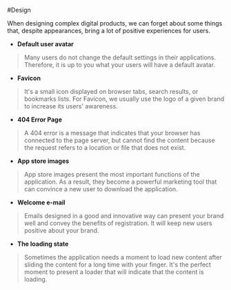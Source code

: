 #Design 

When designing complex digital products, we can forget about some things that, despite appearances, bring a lot of positive experiences for users.

- **Default user avatar** 
>Many users do not change the default settings in their applications. Therefore, it is up to you what your users will have a default avatar.

- **Favicon** 
>It's a small icon displayed on browser tabs, search results, or bookmarks lists. For Favicon, we usually use the logo of a given brand to increase its users' awareness.

- **404 Error Page** 
>A 404 error is a message that indicates that your browser has connected to the page server, but cannot find the content because the request refers to a location or file that does not exist.

- **App store images** 
>App store images present the most important functions of the application. As a result, they become a powerful marketing tool that can convince a new user to download the application.

- **Welcome e-mail** 
>Emails designed in a good and innovative way can present your brand well and convey the benefits of registration. It will keep new users positive about your brand.

- **The loading state** 
>Sometimes the application needs a moment to load new content after sliding the content for a long time with your finger. It's the perfect moment to present a loader that will indicate that the content is loading.